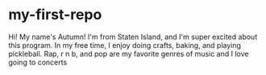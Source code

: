 # my-first-repo
Hi! My name's Autumn! I'm from Staten Island, and I'm super excited about this program. In my free time, I enjoy doing crafts, baking, and playing pickleball. Rap, r n b, and pop are my favorite genres of music and I love going to concerts 